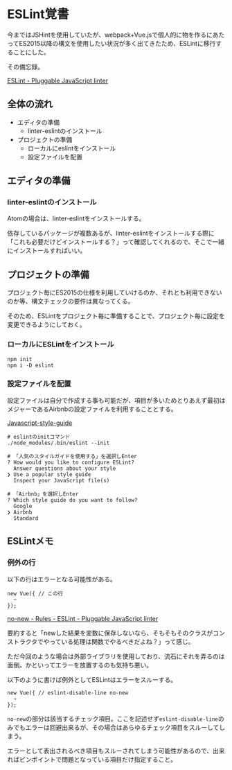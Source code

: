 # ESLint覚書

今まではJSHintを使用していたが、webpack+Vue.jsで個人的に物を作るにあたってES2015以降の構文を使用したい状況が多く出てきたため、ESLintに移行することにした。

その備忘録。

[ESLint - Pluggable JavaScript linter](https://eslint.org/)

## 全体の流れ

+ エディタの準備
  + linter-eslintのインストール
+ プロジェクトの準備
  + ローカルにeslintをインストール
  + 設定ファイルを配置

## エディタの準備

### linter-eslintのインストール

Atomの場合は、linter-eslintをインストールする。

依存しているパッケージが複数あるが、linter-eslintをインストールする際に「これも必要だけどインストールする？」って確認してくれるので、そこで一緒にインストールすればいい。


## プロジェクトの準備

プロジェクト毎にES2015の仕様を利用していけるのか、それとも利用できないのか等、構文チェックの要件は異なってくる。

そのため、ESLintをプロジェクト毎に準備することで、プロジェクト毎に設定を変更できるようにしておく。

### ローカルにESLintをインストール

```
npm init
npm i -D eslint
```

### 設定ファイルを配置

設定ファイルは自分で作成する事も可能だが、項目が多いためとりあえず最初はメジャーであるAirbnbの設定ファイルを利用することとする。

[Javascript-style-guide](https://mitsuruog.github.io/javascript-style-guide/)


```
# eslintのinitコマンド
./node_modules/.bin/eslint --init

# 「人気のスタイルガイドを使用する」を選択しEnter
? How would you like to configure ESLint?
  Answer questions about your style
❯ Use a popular style guide
  Inspect your JavaScript file(s)

# 「Airbnb」を選択しEnter
? Which style guide do you want to follow?
  Google
❯ Airbnb
  Standard
```

## ESLintメモ

### 例外の行

以下の行はエラーとなる可能性がある。

```
new Vue({ // この行
  ~
});
```

[no-new - Rules - ESLint - Pluggable JavaScript linter](https://eslint.org/docs/rules/no-new)

要約すると「newした結果を変数に保存しないなら、そもそもそのクラスがコンストラクタでやっている処理は関数でやるべきだよね？」って感じ。

ただ今回のような場合は外部ライブラリを使用しており、流石にそれを弄るのは面倒。かといってエラーを放置するのも気持ち悪い。

以下のように書けば例外としてESLintはエラーをスルーする。

```
new Vue({ // eslint-disable-line no-new
  ~
});
```

`no-new`の部分は該当するチェック項目。ここを記述せず`eslint-disable-line`のみでもエラーは回避出来るが、その場合はあらゆるチェック項目をスルーしてしまう。

エラーとして表出されるべき項目もスルーされてしまう可能性があるので、出来ればピンポイントで問題となっている項目だけ指定すること。
